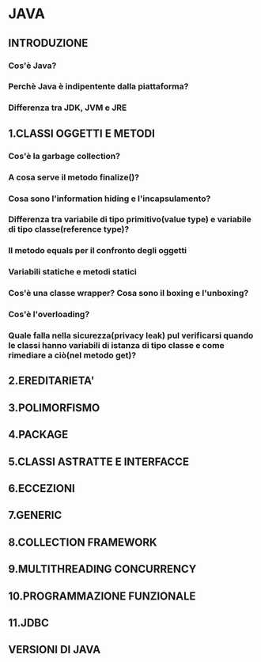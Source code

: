 # JAVA
## INTRODUZIONE
### Cos'è Java?
### Perchè Java è indipentente dalla piattaforma?
### Differenza tra JDK, JVM e JRE
## 1.CLASSI OGGETTI E METODI
### Cos'è la garbage collection?
### A cosa serve il metodo finalize()?
### Cosa sono l'information hiding e l'incapsulamento?
### Differenza tra variabile di tipo primitivo(value type) e variabile di tipo classe(reference type)?
### Il metodo equals per il confronto degli oggetti
### Variabili statiche e metodi statici
### Cos'è una classe wrapper? Cosa sono il boxing e l'unboxing?
### Cos'è l'overloading?
### Quale falla nella sicurezza(privacy leak) pul verificarsi quando le classi hanno variabili di istanza di tipo classe e come rimediare a ciò(nel metodo get)? 
## 2.EREDITARIETA'
## 3.POLIMORFISMO
## 4.PACKAGE
## 5.CLASSI ASTRATTE E INTERFACCE
## 6.ECCEZIONI
## 7.GENERIC
## 8.COLLECTION FRAMEWORK
## 9.MULTITHREADING CONCURRENCY
## 10.PROGRAMMAZIONE FUNZIONALE
## 11.JDBC
## VERSIONI DI JAVA


